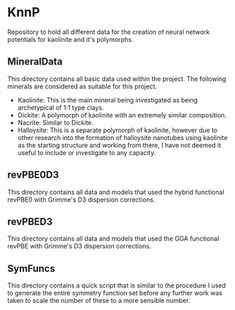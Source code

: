 # KnnP
Repository to hold all different data for the creation of neural network potentials for kaolinite and it's polymorphs.

## MineralData

This directory contains all basic data used within the project. The following minerals are considered as suitable for this project.
 - Kaolinite: This is the main mineral being investigated as being archetypical of 1:1 type clays.
 - Dickite: A polymorph of kaolinite with an extremely similar composition.
 - Nacrite: Similar to Dickite.
 - Halloysite: This is a separate polymorph of kaolinite, however due to other research into the formation of halloysite nanotubes using kaolinite as the starting structure and working from there, I have not deemed it useful to include or investigate to any capacity. 

## revPBE0D3

This directory contains all data and models that used the hybrid functional revPBE0 with Grimme's D3 dispersion corrections. 

## revPBED3 

This directory contains all data and models that used the GGA functional revPBE with Grimme's D3 dispersion corrections.

## SymFuncs

This directory contains a quick script that is similar to the procedure I used to generate the entire symmetry function set before any further work was taken to scale the number of these to a more sensible number.
